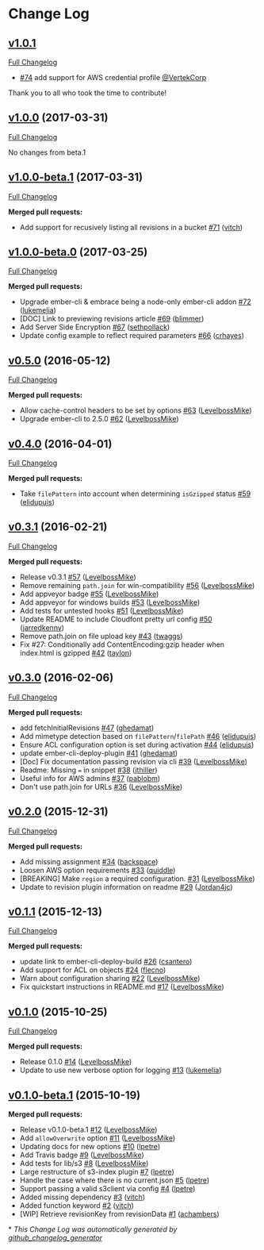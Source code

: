 # Change Log

## [v1.0.1](https://github.com/ember-cli-deploy/ember-cli-deploy-s3-index/tree/v1.0.1)
[Full Changelog](https://github.com/ember-cli-deploy/ember-cli-deploy-s3-index/compare/v1.0.0...v1.0.1)

- [#74](https://github.com/ember-cli-deploy/ember-cli-deploy-s3-index/pull/74) add support for AWS credential profile [@VertekCorp](https://github.com/VertekCorp)

Thank you to all who took the time to contribute!

## [v1.0.0](https://github.com/ember-cli-deploy/ember-cli-deploy-s3-index/tree/v1.0.0) (2017-03-31)
[Full Changelog](https://github.com/ember-cli-deploy/ember-cli-deploy-s3-index/compare/v1.0.0-beta.1...v1.0.0)

No changes from beta.1

## [v1.0.0-beta.1](https://github.com/ember-cli-deploy/ember-cli-deploy-s3-index/tree/v1.0.0-beta.1) (2017-03-31)
[Full Changelog](https://github.com/ember-cli-deploy/ember-cli-deploy-s3-index/compare/v1.0.0-beta.0...v1.0.0-beta.1)

**Merged pull requests:**

- Add support for recusively listing all revisions in a bucket [\#71](https://github.com/ember-cli-deploy/ember-cli-deploy-s3-index/pull/71) ([vitch](https://github.com/vitch))

## [v1.0.0-beta.0](https://github.com/ember-cli-deploy/ember-cli-deploy-s3-index/tree/v1.0.0-beta.0) (2017-03-25)
[Full Changelog](https://github.com/ember-cli-deploy/ember-cli-deploy-s3-index/compare/v0.5.0...v1.0.0-beta.0)

**Merged pull requests:**

- Upgrade ember-cli & embrace being a node-only ember-cli addon [\#72](https://github.com/ember-cli-deploy/ember-cli-deploy-s3-index/pull/72) ([lukemelia](https://github.com/lukemelia))
- \[DOC\] Link to previewing revisions article [\#69](https://github.com/ember-cli-deploy/ember-cli-deploy-s3-index/pull/69) ([blimmer](https://github.com/blimmer))
- Add Server Side Encryption [\#67](https://github.com/ember-cli-deploy/ember-cli-deploy-s3-index/pull/67) ([sethpollack](https://github.com/sethpollack))
- Update config example to reflect required parameters [\#66](https://github.com/ember-cli-deploy/ember-cli-deploy-s3-index/pull/66) ([crhayes](https://github.com/crhayes))

## [v0.5.0](https://github.com/ember-cli-deploy/ember-cli-deploy-s3-index/tree/v0.5.0) (2016-05-12)
[Full Changelog](https://github.com/ember-cli-deploy/ember-cli-deploy-s3-index/compare/v0.4.0...v0.5.0)

**Merged pull requests:**

- Allow cache-control headers to be set by options [\#63](https://github.com/ember-cli-deploy/ember-cli-deploy-s3-index/pull/63) ([LevelbossMike](https://github.com/LevelbossMike))
- Upgrade ember-cli to 2.5.0 [\#62](https://github.com/ember-cli-deploy/ember-cli-deploy-s3-index/pull/62) ([LevelbossMike](https://github.com/LevelbossMike))

## [v0.4.0](https://github.com/ember-cli-deploy/ember-cli-deploy-s3-index/tree/v0.4.0) (2016-04-01)
[Full Changelog](https://github.com/ember-cli-deploy/ember-cli-deploy-s3-index/compare/v0.3.1...v0.4.0)

**Merged pull requests:**

- Take `filePattern` into account when determining `isGzipped` status [\#59](https://github.com/ember-cli-deploy/ember-cli-deploy-s3-index/pull/59) ([elidupuis](https://github.com/elidupuis))

## [v0.3.1](https://github.com/ember-cli-deploy/ember-cli-deploy-s3-index/tree/v0.3.1) (2016-02-21)
[Full Changelog](https://github.com/ember-cli-deploy/ember-cli-deploy-s3-index/compare/v0.3.0...v0.3.1)

**Merged pull requests:**

- Release v0.3.1 [\#57](https://github.com/ember-cli-deploy/ember-cli-deploy-s3-index/pull/57) ([LevelbossMike](https://github.com/LevelbossMike))
- Remove remaining `path.join` for win-compatibility [\#56](https://github.com/ember-cli-deploy/ember-cli-deploy-s3-index/pull/56) ([LevelbossMike](https://github.com/LevelbossMike))
- Add appveyor badge [\#55](https://github.com/ember-cli-deploy/ember-cli-deploy-s3-index/pull/55) ([LevelbossMike](https://github.com/LevelbossMike))
- Add appveyor for windows builds [\#53](https://github.com/ember-cli-deploy/ember-cli-deploy-s3-index/pull/53) ([LevelbossMike](https://github.com/LevelbossMike))
- Add tests for untested hooks [\#51](https://github.com/ember-cli-deploy/ember-cli-deploy-s3-index/pull/51) ([LevelbossMike](https://github.com/LevelbossMike))
- Update README to include Cloudfont pretty url config [\#50](https://github.com/ember-cli-deploy/ember-cli-deploy-s3-index/pull/50) ([jarredkenny](https://github.com/jarredkenny))
- Remove path.join on file upload key [\#43](https://github.com/ember-cli-deploy/ember-cli-deploy-s3-index/pull/43) ([twaggs](https://github.com/twaggs))
- Fix \#27: Conditionally add ContentEncoding:gzip header when index.html is gzipped [\#42](https://github.com/ember-cli-deploy/ember-cli-deploy-s3-index/pull/42) ([taylon](https://github.com/taylon))

## [v0.3.0](https://github.com/ember-cli-deploy/ember-cli-deploy-s3-index/tree/v0.3.0) (2016-02-06)
[Full Changelog](https://github.com/ember-cli-deploy/ember-cli-deploy-s3-index/compare/v0.2.0...v0.3.0)

**Merged pull requests:**

- add fetchInitialRevisions [\#47](https://github.com/ember-cli-deploy/ember-cli-deploy-s3-index/pull/47) ([ghedamat](https://github.com/ghedamat))
- Add mimetype detection based on `filePattern`/`filePath` [\#46](https://github.com/ember-cli-deploy/ember-cli-deploy-s3-index/pull/46) ([elidupuis](https://github.com/elidupuis))
- Ensure ACL configuration option is set during activation [\#44](https://github.com/ember-cli-deploy/ember-cli-deploy-s3-index/pull/44) ([elidupuis](https://github.com/elidupuis))
- update ember-cli-deploy-plugin [\#41](https://github.com/ember-cli-deploy/ember-cli-deploy-s3-index/pull/41) ([ghedamat](https://github.com/ghedamat))
- \[Doc\] Fix documentation passing revision via cli [\#39](https://github.com/ember-cli-deploy/ember-cli-deploy-s3-index/pull/39) ([LevelbossMike](https://github.com/LevelbossMike))
- Readme: Missing `=` in snippet [\#38](https://github.com/ember-cli-deploy/ember-cli-deploy-s3-index/pull/38) ([jthiller](https://github.com/jthiller))
- Useful info for AWS admins [\#37](https://github.com/ember-cli-deploy/ember-cli-deploy-s3-index/pull/37) ([pablobm](https://github.com/pablobm))
- Don't use path.join for URLs [\#36](https://github.com/ember-cli-deploy/ember-cli-deploy-s3-index/pull/36) ([LevelbossMike](https://github.com/LevelbossMike))

## [v0.2.0](https://github.com/ember-cli-deploy/ember-cli-deploy-s3-index/tree/v0.2.0) (2015-12-31)
[Full Changelog](https://github.com/ember-cli-deploy/ember-cli-deploy-s3-index/compare/v0.1.1...v0.2.0)

**Merged pull requests:**

- Add missing assignment [\#34](https://github.com/ember-cli-deploy/ember-cli-deploy-s3-index/pull/34) ([backspace](https://github.com/backspace))
- Loosen AWS option requirements [\#33](https://github.com/ember-cli-deploy/ember-cli-deploy-s3-index/pull/33) ([quiddle](https://github.com/quiddle))
- \[BREAKING\] Make `region` a required configuration. [\#31](https://github.com/ember-cli-deploy/ember-cli-deploy-s3-index/pull/31) ([LevelbossMike](https://github.com/LevelbossMike))
- Update to revision plugin information on readme [\#29](https://github.com/ember-cli-deploy/ember-cli-deploy-s3-index/pull/29) ([Jordan4jc](https://github.com/Jordan4jc))

## [v0.1.1](https://github.com/ember-cli-deploy/ember-cli-deploy-s3-index/tree/v0.1.1) (2015-12-13)
[Full Changelog](https://github.com/ember-cli-deploy/ember-cli-deploy-s3-index/compare/v0.1.0...v0.1.1)

**Merged pull requests:**

- update link to ember-cli-deploy-build [\#26](https://github.com/ember-cli-deploy/ember-cli-deploy-s3-index/pull/26) ([csantero](https://github.com/csantero))
- Add support for ACL on objects [\#24](https://github.com/ember-cli-deploy/ember-cli-deploy-s3-index/pull/24) ([flecno](https://github.com/flecno))
- Warn about configuration sharing [\#22](https://github.com/ember-cli-deploy/ember-cli-deploy-s3-index/pull/22) ([LevelbossMike](https://github.com/LevelbossMike))
- Fix quickstart instructions in README.md [\#17](https://github.com/ember-cli-deploy/ember-cli-deploy-s3-index/pull/17) ([LevelbossMike](https://github.com/LevelbossMike))

## [v0.1.0](https://github.com/ember-cli-deploy/ember-cli-deploy-s3-index/tree/v0.1.0) (2015-10-25)
[Full Changelog](https://github.com/ember-cli-deploy/ember-cli-deploy-s3-index/compare/v0.1.0-beta.1...v0.1.0)

**Merged pull requests:**

- Release 0.1.0 [\#14](https://github.com/ember-cli-deploy/ember-cli-deploy-s3-index/pull/14) ([LevelbossMike](https://github.com/LevelbossMike))
- Update to use new verbose option for logging [\#13](https://github.com/ember-cli-deploy/ember-cli-deploy-s3-index/pull/13) ([lukemelia](https://github.com/lukemelia))

## [v0.1.0-beta.1](https://github.com/ember-cli-deploy/ember-cli-deploy-s3-index/tree/v0.1.0-beta.1) (2015-10-19)
**Merged pull requests:**

- Release v0.1.0-beta.1 [\#12](https://github.com/ember-cli-deploy/ember-cli-deploy-s3-index/pull/12) ([LevelbossMike](https://github.com/LevelbossMike))
- Add `allowOverwrite` option [\#11](https://github.com/ember-cli-deploy/ember-cli-deploy-s3-index/pull/11) ([LevelbossMike](https://github.com/LevelbossMike))
- Updating docs for new options [\#10](https://github.com/ember-cli-deploy/ember-cli-deploy-s3-index/pull/10) ([lpetre](https://github.com/lpetre))
- Add Travis badge [\#9](https://github.com/ember-cli-deploy/ember-cli-deploy-s3-index/pull/9) ([LevelbossMike](https://github.com/LevelbossMike))
- Add tests for lib/s3 [\#8](https://github.com/ember-cli-deploy/ember-cli-deploy-s3-index/pull/8) ([LevelbossMike](https://github.com/LevelbossMike))
- Large restructure of s3-index plugin [\#7](https://github.com/ember-cli-deploy/ember-cli-deploy-s3-index/pull/7) ([lpetre](https://github.com/lpetre))
- Handle the case where there is no current.json [\#5](https://github.com/ember-cli-deploy/ember-cli-deploy-s3-index/pull/5) ([lpetre](https://github.com/lpetre))
- Support passing a valid s3client via config [\#4](https://github.com/ember-cli-deploy/ember-cli-deploy-s3-index/pull/4) ([lpetre](https://github.com/lpetre))
- Added missing dependency [\#3](https://github.com/ember-cli-deploy/ember-cli-deploy-s3-index/pull/3) ([vitch](https://github.com/vitch))
- Added function keyword [\#2](https://github.com/ember-cli-deploy/ember-cli-deploy-s3-index/pull/2) ([vitch](https://github.com/vitch))
- \[WIP\] Retrieve revisionKey from revisionData [\#1](https://github.com/ember-cli-deploy/ember-cli-deploy-s3-index/pull/1) ([achambers](https://github.com/achambers))



\* *This Change Log was automatically generated by [github_changelog_generator](https://github.com/skywinder/Github-Changelog-Generator)*
